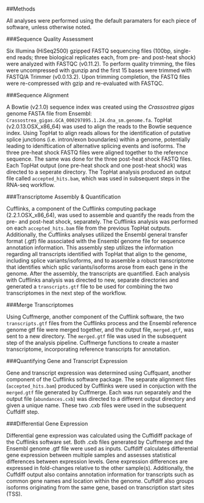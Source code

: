 ##Methods

All analyses were performed using the default paramaters for each piece of software, unless otherwise noted.

###Sequence Quality Assessment

Six Illumina (HiSeq2500) gzipped FASTQ sequencing files (100bp, single-end reads; three biological replicates each, from pre- and post-heat shock) were analyzed with FASTQC (v0.11.2). To perform quality trimming, the files were uncompressed with gunzip and the first 15 bases were trimmed with FASTQ/A Trimmer (v0.0.13.2). Upon trimming completion, the FASTQ files were re-compressed with gzip and re-evaluated with FASTQC.

###Sequence Alignment

A Bowtie (v2.1.0) sequence index was created using the <em>Crassostrea gigas</em> genome FASTA file from Ensembl: ```Crassostrea_gigas.GCA_000297895.1.24.dna_sm.genome.fa```. TopHat (v2.0.13.OSX_x86_64) was used to align the reads to the Bowtie sequence index.  Using TopHat to align reads allows for the identification of putative splice junctions (i.e. intron/exon boundaries) within a genome, potentially leading to ideniftication of alternative splicing events and isoforms. The three pre-heat shock FASTQ files were aligned together to the reference sequence. The same was done for the three post-heat shock FASTQ files. Each TopHat output (one pre-heat shock and one post-heat shock) was directed to a seperate directory. The TopHat analysis produced an output file called ```accepted_hits.bam```, which was used in subsequent steps in the RNA-seq workflow.

###Transcriptome Assembly & Quantification

Cufflinks, a component of the Cufflinks computing package (2.2.1.OSX_x86_64), was used to assemble and quantify the reads from the pre- and post-heat shock, separately. The Cufflinks analysis was performed on each ```accepted_hits.bam``` file from the previous TopHat outputs. Additionally, the Cufflinks analyses utilized the Ensembl general transfer format (.gtf) file associated with the Ensembl genome file for sequence annotation information. This assembly step utilizes the information regarding all transcripts identified with TopHat that align to the genome, including splice variants/isoforms, and to assemble a robust transcriptome that identifies which splic variants/isoforms arose from each gene in the genome. After the assembly, the transcripts are quantified. Each analysis with Cufflinks analysis was directed to new, separate directories and generated a ```transcripts.gtf``` file to be used for combining the two transcriptomes in the next step of the workflow.

###Merge Transcriptomes

Using Cuffmerge, another component of the Cufflink software, the two ```transcripts.gtf``` files from the Cufflinks process and the Ensembl reference genome gtf file were merged together, and the output file, ```merged.gtf```, was sent to a new directory. The ```merged.gtf``` file was used in the subsequent step of the analysis pipeline. Cuffmerge functions to create a master transcriptome, incorporating reference transcripts for annotation.

###Quantifying Gene and Transcript Expression

Gene and transcript expression was determined using Cuffquant, another component of the Cufflinks software package. The separate alignment files (```accepted_hits.bam```) produced by Cufflinks were used in conjuction with the ```merged.gtf``` file generated by Cuffmerge. Each was run separately and the output file (```abundances.cxb```) was directed to a different output directory and given a unique name.  These two .cxb files were used in the subsequent Cuffdiff step.

###Differential Gene Expression

Differential gene expression was calculated using the Cuffidiff package of the Cufflinks software set. Both .cxb files generated by Cuffmerge and the Ensembl genome .gtf file were used as inputs. Cuffdiff calculates differential gene expression between multiple samples and assesses statistical differences between expression levels. Gene expression differences are expressed in fold-changes relative to the other sample(s). Additionally, the Cuffdiff output also contains annotation information for transcripts such as common gene names and location within the genome. Cuffdiff also groups isoforms originating from the same gene, based on transcription start sites (TSS).


